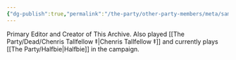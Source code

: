 ```yaml
---
{"dg-publish":true,"permalink":"/the-party/other-party-members/meta/sam-gallon/","tags":["Player"],"updated":"2025-03-01T21:16:13.332+00:00"}
---
```


Primary Editor and Creator of This Archive. Also played [[The Party/Dead/Chenris Tallfellow ‡\|Chenris Tallfellow ‡]] and currently plays [[The Party/Halfbie\|Halfbie]] in the campaign. 